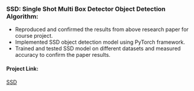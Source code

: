 ### SSD: Single Shot Multi Box Detector Object Detection Algorithm:

- Reproduced and confirmed the results from above research paper for course project.
- Implemented SSD object detection model using PyTorch framework.
- Trained and tested SSD model on different datasets and measured accuracy to confirm the paper results.


#### Project Link:
[SSD](https://sites.google.com/view/amlssd/your-page-title)
